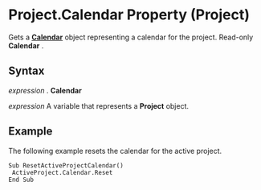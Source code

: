 
# Project.Calendar Property (Project)

Gets a  **[Calendar](2d3b0f05-4762-0058-15d4-47e1d2b9d9a9.md)** object representing a calendar for the project. Read-only **Calendar** .


## Syntax

 _expression_ . **Calendar**

 _expression_ A variable that represents a **Project** object.


## Example

The following example resets the calendar for the active project.


```
Sub ResetActiveProjectCalendar() 
 ActiveProject.Calendar.Reset 
End Sub
```

